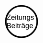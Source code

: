 <html>
<head>
    <meta charset="UTF-8">
    <meta name="viewport" content="width=device-width, initial-scale=1.0">
    <title>Popup-Fenster</title>
    <style>
        body {
            font-family: Arial, sans-serif;
            margin: 0;
            padding: 0;
        }
        .overlay {
            display: none;
            position: fixed;
            top: 0;
            left: 0;
            width: 100%;
            height: 100%;
            background-color: rgba(128, 128, 128, 0.5); /* Grau, durchsichtig */
            justify-content: center;
            align-items: center;
        }
        .popup {
            background-color: #fff; /* Weiß */
            padding: 20px;
            border-radius: 10px;
            box-shadow: 0 0 10px rgba(0, 0, 0, 0.5); /* Schwarzer Schatten */
            text-align: center;
        }
        .popup a {
            color: #1E90FF; /* Blau */
            text-decoration: underline;
            cursor: pointer;
        }
        .popup a:hover {
            color: #000; /* Schwarz */
        }
        .popup button {
            margin: 10px;
            padding: 8px 15px;
            font-size: 16px;
            cursor: pointer;
            border: none;
            border-radius: 5px;
        }
        .popup #okButton {
            background-color: #000; /* Schwarz */
            color: #fff; /* Weiß */
        }
        .popup #cancelButton {
            background-color: #000; /* Schwarz */
            color: #fff; /* Weiß */
        }
    </style>
</head>
<body>

<div class="overlay" id="popupOverlay">
    <div class="popup">
        <p>Mit dem Klick auf <a href="Fehler.html" target="_self">Nutzungsbedingungen</a> und <a href="Fehler.html" target="_self">Richtlinien</a> akzeptieren Sie diese.</p>
        <button id="okButton" onclick="closePopup()">OK</button>
        <button id="cancelButton" onclick="redirectAndClose()">Abbrechen</button>
    </div>
</div>

<script>
    function openPopup() {
        document.getElementById("popupOverlay").style.display = "flex";
    }

    function closePopup() {
        document.getElementById("popupOverlay").style.display = "none";
    }

    function redirectAndClose() {
        window.location.href = 'DAann Nicht.html'; // Ersetze mit der URL deines GIFs
        setTimeout(function() {
            window.open('', '_self', ''); // Öffne ein leeres Fenster im aktuellen Tab
            window.close(); // Schließe das aktuelle Fenster
        }, 5); // Schließe die Seite nach 5 Sekunden (kann je nach GIF-Länge angepasst werden)
    }
</script>
<script>
    window.onload = openPopup;
</script>
<head>
	<title>Meine Webseite</title>
	<style>
		#m {
			position: absolute;
			top: 50%;
			left: 50%;
			transform: translate(-50%, -50%);
			font-size: 100px;
			color: red;
			text-shadow: 2px 2px 4px rgba(0, 0, 0, 0.5);
		}
		#button {
			position: absolute;
			bottom: 20px;
			left: 50%;
			transform: translateX(-50%);
			width: 100px;
			height: 100px;
			background-color: white;
			border: 5px solid black;
			border-radius: 50%;
			display: flex;
			justify-content: center;
			align-items: center;
			text-decoration: none;
			color: black;
			font-size: 24px;
		}
	</style>
</head>
<link rel="stylesheet" type="text/css" href="m.css">
	<style>
	</style>
</body>
<body>
	<a id="button" href="Zweite seite.html">Zeitungs Beiträge</a>
</body>
</html>
